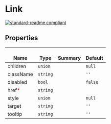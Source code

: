 # Link
  [![standard-readme compliant](https://img.shields.io/badge/standard--readme-OK-green.svg?style=flat-square)](https://github.com/RichardLitt/standard-readme)
  

  ## Properties
  | </br>Name | </br>Type | </br>Summary | </br>Default | 
| ---- | ---- | ---- | ---- |
| children | `union` |  | `null` |
| className | `string` |  | `''` |
| disabled | `bool` |  | `false` |
| href<font color="red">*</font> | `string` |  |  |
| style | `union` |  | `null` |
| target | `string` |  | `''` |
| tooltip | `string` |  | `''` |